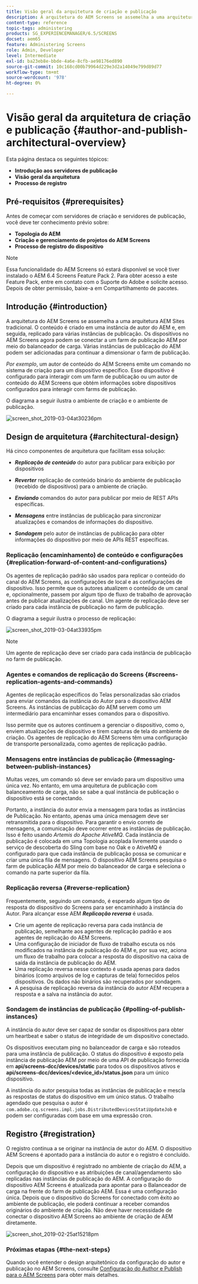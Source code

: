 ```yaml
---
title: Visão geral da arquitetura de criação e publicação
description: A arquitetura do AEM Screens se assemelha a uma arquitetura AEM Sites tradicional. O conteúdo é criado em uma instância de autor do AEM e, em seguida, replicado para várias instâncias de publicação.
content-type: reference
topic-tags: administering
products: SG_EXPERIENCEMANAGER/6.5/SCREENS
docset: aem65
feature: Administering Screens
role: Admin, Developer
level: Intermediate
exl-id: ba23eb8e-bbde-4a6e-8cfb-ae98176ed890
source-git-commit: 10c168cd00b79964d229e3d2a14049e799d89d77
workflow-type: tm+mt
source-wordcount: '978'
ht-degree: 0%

---
```


# Visão geral da arquitetura de criação e publicação {#author-and-publish-architectural-overview}

Esta página destaca os seguintes tópicos:

* **Introdução aos servidores de publicação**
* **Visão geral da arquitetura**
* **Processo de registro**

## Pré-requisitos {#prerequisites}

Antes de começar com servidores de criação e servidores de publicação, você deve ter conhecimento prévio sobre:

* **Topologia do AEM**
* **Criação e gerenciamento de projetos do AEM Screens**
* **Processo de registro do dispositivo**

>[!NOTE]
>
>Essa funcionalidade do AEM Screens só estará disponível se você tiver instalado o AEM 6.4 Screens Feature Pack 2. Para obter acesso a este Feature Pack, entre em contato com o Suporte do Adobe e solicite acesso. Depois de obter permissão, baixe-a em Compartilhamento de pacotes.

## Introdução {#introduction}

A arquitetura do AEM Screens se assemelha a uma arquitetura AEM Sites tradicional. O conteúdo é criado em uma instância de autor do AEM e, em seguida, replicado para várias instâncias de publicação. Os dispositivos no AEM Screens agora podem se conectar a um farm de publicação AEM por meio do balanceador de carga. Várias instâncias de publicação do AEM podem ser adicionadas para continuar a dimensionar o farm de publicação.

*Por exemplo*, um autor de conteúdo do AEM Screens emite um comando no sistema de criação para um dispositivo específico. Esse dispositivo é configurado para interagir com um farm de publicação ou um autor de conteúdo do AEM Screens que obtém informações sobre dispositivos configurados para interagir com farms de publicação.

O diagrama a seguir ilustra o ambiente de criação e o ambiente de publicação.

![screen_shot_2019-03-04at30236pm](assets/screen_shot_2019-03-04at30236pm.png)

## Design de arquitetura {#architectural-design}

Há cinco componentes de arquitetura que facilitam essa solução:

* ***Replicação de conteúdo*** do autor para publicar para exibição por dispositivos

* ***Reverter*** replicação de conteúdo binário do ambiente de publicação (recebido de dispositivos) para o ambiente de criação.
* ***Enviando*** comandos do autor para publicar por meio de REST APIs específicas.
* ***Mensagens*** entre instâncias de publicação para sincronizar atualizações e comandos de informações do dispositivo.
* ***Sondagem*** pelo autor de instâncias de publicação para obter informações do dispositivo por meio de APIs REST específicas.

### Replicação (encaminhamento) de conteúdo e configurações  {#replication-forward-of-content-and-configurations}

Os agentes de replicação padrão são usados para replicar o conteúdo do canal do AEM Screens, as configurações de local e as configurações de dispositivo. Isso permite que os autores atualizem o conteúdo de um canal e, opcionalmente, passem por algum tipo de fluxo de trabalho de aprovação antes de publicar atualizações de canal. Um agente de replicação deve ser criado para cada instância de publicação no farm de publicação.

O diagrama a seguir ilustra o processo de replicação:

![screen_shot_2019-03-04at33935pm](assets/screen_shot_2019-03-04at33935pm.png)

>[!NOTE]
>
>Um agente de replicação deve ser criado para cada instância de publicação no farm de publicação.

### Agentes e comandos de replicação do Screens  {#screens-replication-agents-and-commands}

Agentes de replicação específicos do Telas personalizadas são criados para enviar comandos da instância do Autor para o dispositivo AEM Screens. As instâncias de publicação do AEM servem como um intermediário para encaminhar esses comandos para o dispositivo.

Isso permite que os autores continuem a gerenciar o dispositivo, como o, enviem atualizações de dispositivo e tirem capturas de tela do ambiente de criação. Os agentes de replicação do AEM Screens têm uma configuração de transporte personalizada, como agentes de replicação padrão.

### Mensagens entre instâncias de publicação  {#messaging-between-publish-instances}

Muitas vezes, um comando só deve ser enviado para um dispositivo uma única vez. No entanto, em uma arquitetura de publicação com balanceamento de carga, não se sabe a qual instância de publicação o dispositivo está se conectando.

Portanto, a instância do autor envia a mensagem para todas as instâncias de Publicação. No entanto, apenas uma única mensagem deve ser retransmitida para o dispositivo. Para garantir o envio correto de mensagens, a comunicação deve ocorrer entre as instâncias de publicação. Isso é feito usando *Artemis do Apache AtiveMQ*. Cada instância de publicação é colocada em uma Topologia acoplada livremente usando o serviço de descoberta do Sling com base no Oak e o AtiveMQ é configurado para que cada instância de publicação possa se comunicar e criar uma única fila de mensagens. O dispositivo AEM Screens pesquisa o farm de publicação AEM por meio do balanceador de carga e seleciona o comando na parte superior da fila.

### Replicação reversa {#reverse-replication}

Frequentemente, seguindo um comando, é esperado algum tipo de resposta do dispositivo do Screens para ser encaminhado à instância do Autor. Para alcançar esse AEM ***Replicação reversa*** é usada.

* Crie um agente de replicação reversa para cada instância de publicação, semelhante aos agentes de replicação padrão e aos agentes de replicação do AEM Screens.
* Uma configuração de iniciador de fluxo de trabalho escuta os nós modificados na instância de publicação do AEM e, por sua vez, aciona um fluxo de trabalho para colocar a resposta do dispositivo na caixa de saída da instância de publicação do AEM.
* Uma replicação reversa nesse contexto é usada apenas para dados binários (como arquivos de log e capturas de tela) fornecidos pelos dispositivos. Os dados não binários são recuperados por sondagem.
* A pesquisa de replicação reversa da instância do autor AEM recupera a resposta e a salva na instância do autor.

### Sondagem de instâncias de publicação  {#polling-of-publish-instances}

A instância do autor deve ser capaz de sondar os dispositivos para obter um heartbeat e saber o status de integridade de um dispositivo conectado.

Os dispositivos executam ping no balanceador de carga e são roteados para uma instância de publicação. O status do dispositivo é exposto pela instância de publicação AEM por meio de uma API de publicação fornecida em **api/screens-dcc/devices/static** para todos os dispositivos ativos e **api/screens-dcc/devices/&lt;device_id>/status.json** para um único dispositivo.

A instância do autor pesquisa todas as instâncias de publicação e mescla as respostas de status do dispositivo em um único status. O trabalho agendado que pesquisa o autor é `com.adobe.cq.screens.impl.jobs.DistributedDevicesStatiUpdateJob` e podem ser configuradas com base em uma expressão cron.

## Registro {#registration}

O registro continua a se originar na instância de autor do AEM. O dispositivo AEM Screens é apontado para a instância do autor e o registro é concluído.

Depois que um dispositivo é registrado no ambiente de criação do AEM, a configuração do dispositivo e as atribuições de canal/agendamento são replicadas nas instâncias de publicação do AEM. A configuração do dispositivo AEM Screens é atualizada para apontar para o Balanceador de carga na frente do farm de publicação AEM. Essa é uma configuração única. Depois que o dispositivo do Screens for conectado com êxito ao ambiente de publicação, ele poderá continuar a receber comandos originários do ambiente de criação. Não deve haver necessidade de conectar o dispositivo AEM Screens ao ambiente de criação de AEM diretamente.

![screen_shot_2019-02-25at15218pm](assets/screen_shot_2019-02-25at15218pm.png)

### Próximas etapas {#the-next-steps}

Quando você entender o design arquitetônico da configuração do autor e publicação no AEM Screens, consulte [Configuração do Author e Publish para o AEM Screens](author-and-publish.md) para obter mais detalhes.
